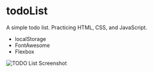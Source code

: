 # todoList

A simple todo list. Practicing HTML, CSS, and JavaScript.

+ localStorage
+ FontAwesome
+ Flexbox

![TODO List Screenshot](./screenshot1.png)
